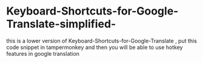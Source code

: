 # Keyboard-Shortcuts-for-Google-Translate-simplified-
this is a lower version of Keyboard-Shortcuts-for-Google-Translate , put this code snippet in tampermonkey and then you will be able to use hotkey features in google translation
